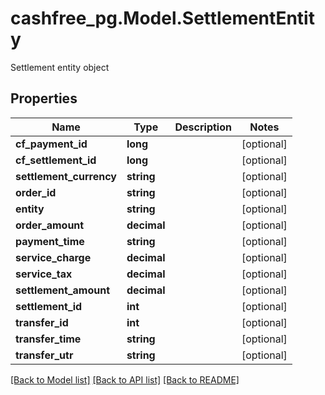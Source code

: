 # cashfree_pg.Model.SettlementEntity
Settlement entity object

## Properties

Name | Type | Description | Notes
------------ | ------------- | ------------- | -------------
**cf_payment_id** | **long** |  | [optional] 
**cf_settlement_id** | **long** |  | [optional] 
**settlement_currency** | **string** |  | [optional] 
**order_id** | **string** |  | [optional] 
**entity** | **string** |  | [optional] 
**order_amount** | **decimal** |  | [optional] 
**payment_time** | **string** |  | [optional] 
**service_charge** | **decimal** |  | [optional] 
**service_tax** | **decimal** |  | [optional] 
**settlement_amount** | **decimal** |  | [optional] 
**settlement_id** | **int** |  | [optional] 
**transfer_id** | **int** |  | [optional] 
**transfer_time** | **string** |  | [optional] 
**transfer_utr** | **string** |  | [optional] 

[[Back to Model list]](../README.md#documentation-for-models) [[Back to API list]](../README.md#documentation-for-api-endpoints) [[Back to README]](../README.md)

